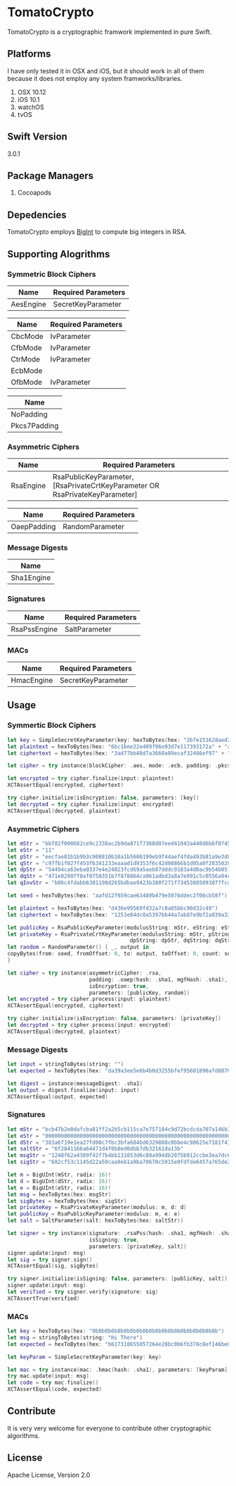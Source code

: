 # TomatoCrypto
TomatoCrypto is a cryptographic framwork implemented in pure Swift.

## Platforms
I have only tested it in OSX and iOS, but it should work in all of them because it does not employ any system framworks/libraries.

1. OSX 10.12
2. iOS 10.1
3. watchOS
4. tvOS

## Swift Version
3.0.1

## Package Managers
1. Cocoapods

## Depedencies
TomatoCrypto employs [BigInt](https://github.com/lorentey/BigInt) to compute big integers in RSA.

## Supporting Alogrithms

### Symmetric Block Ciphers
| Name | Required Parameters |
| --------|---------------------|
| AesEngine | SecretKeyParameter |


| Name | Required Parameters |
| --------|---------------------|
| CbcMode | IvParameter |
| CfbMode | IvParameter |
| CtrMode | IvParameter |
| EcbMode |  |
| OfbMode | IvParameter |

| Name |
| --------|
| NoPadding |
| Pkcs7Padding |

### Asymmetric Ciphers
| Name | Required Parameters |
| --------|---------------------|
| RsaEngine | RsaPublicKeyParameter, [RsaPrivateCrtKeyParameter OR RsaPrivateKeyParameter] |

| Name | Required Parameters |
| --------|---------------------|
| OaepPadding | RandomParameter |

### Message Digests
| Name |
| --------|
| Sha1Engine |

### Signatures
| Name | Required Parameters |
| --------|---------------------|
| RsaPssEngine | SaltParameter |

### MACs
| Name | Required Parameters |
| --------|---------------------|
| HmacEngine | SecretKeyParameter |

## Usage
### Symmertic Block Ciphers
```swift
let key = SimpleSecretKeyParameter(key: hexToBytes(hex: "2b7e151628aed2a6abf7158809cf4f3c"))
let plaintext = hexToBytes(hex: "6bc1bee22e409f96e93d7e117393172a" + "ae2d8a571e03ac9c9eb76fac45af8e51")
let ciphertext = hexToBytes(hex: "3ad77bb40d7a3660a89ecaf32466ef97" + "f5d3d58503b9699de785895a96fdbaaf")

let cipher = try instance(blockCipher: .aes, mode: .ecb, padding: .pkcs7, isEncryption: true, parameters: [key])

let encrypted = try cipher.finalize(input: plaintext)
XCTAssertEqual(encrypted, ciphertext)

try cipher.initialize(isEncryption: false, parameters: [key])
let decrypted = try cipher.finalize(input: encrypted)
XCTAssertEqual(decrypted, plaintext)
```

### Asymmetric Ciphers
```swift
let mStr = "bbf82f090682ce9c2338ac2b9da871f7368d07eed41043a440d6b6f07454f51fb8dfbaaf035c02ab61ea48ceeb6fcd4876ed520d60e1ec4619719d8a5b8b807fafb8e0a3dfc737723ee6b4b7d93a2584ee6a649d060953748834b2454598394ee0aab12d7b61a51f527a9a41f6c1687fe2537298ca2a8f5946f8e5fd091dbdcb"
let eStr = "11"
let pStr = "eecfae81b1b9b3c908810b10a1b5600199eb9f44aef4fda493b81a9e3d84f632124ef0236e5d1e3b7e28fae7aa040a2d5b252176459d1f397541ba2a58fb6599"
let qStr = "c97fb1f027f453f6341233eaaad1d9353f6c42d08866b1d05a0f2035028b9d869840b41666b42e92ea0da3b43204b5cfce3352524d0416a5a441e700af461503"
let dpStr = "54494ca63eba0337e4e24023fcd69a5aeb07dddc0183a4d0ac9b54b051f2b13ed9490975eab77414ff59c1f7692e9a2e202b38fc910a474174adc93c1f67c981"
let dqStr = "471e0290ff0af0750351b7f878864ca961adbd3a8a7e991c5c0556a94c3146a7f9803f8f6f8ae342e931fd8ae47a220d1b99a495849807fe39f9245a9836da3d"
let qInvStr = "b06c4fdabb6301198d265bdbae9423b380f271f73453885093077fcd39e2119fc98632154f5883b167a967bf402b4e9e2e0f9656e698ea3666edfb25798039f7"

let seed = hexToBytes(hex: "aafd12f659cae63489b479e5076ddec2f06cb58f")

let plaintext = hexToBytes(hex: "d436e99569fd32a7c8a05bbc90d32c49")
let ciphertext = hexToBytes(hex: "1253e04dc0a5397bb44a7ab87e9bf2a039a33d1e996fc82a94ccd30074c95df763722017069e5268da5d1c0b4f872cf653c11df82314a67968dfeae28def04bb6d84b1c31d654a1970e5783bd6eb96a024c2ca2f4a90fe9f2ef5c9c140e5bb48da9536ad8700c84fc9130adea74e558d51a74ddf85d8b50de96838d6063e0955")

let publicKey = RsaPublicKeyParameter(modulusString: mStr, eString: eStr)
let privateKey = RsaPrivateCrtKeyParameter(modulusString: mStr, pString: pStr, qString: qStr,
                                       dpString: dpStr, dqString: dqStr, qInvString: qInvStr)
let random = RandomParameter() { _, output in
copyBytes(from: seed, fromOffset: 0, to: output, toOffset: 0, count: seed.count)
}

let cipher = try instance(asymmetricCipher: .rsa,
                          padding: .oaep(hash: .sha1, mgfHash: .sha1),
                          isEncryption: true,
                          parameters: [publicKey, random])
let encrypted = try cipher.process(input: plaintext)
XCTAssertEqual(encrypted, ciphertext)

try cipher.initialize(isEncryption: false, parameters: [privateKey])
let decrypted = try cipher.process(input: encrypted)
XCTAssertEqual(decrypted, plaintext)
```

### Message Digests
```swift
let input = stringToBytes(string: "")
let expected = hexToBytes(hex: "da39a3ee5e6b4b0d3255bfef95601890afd80709")

let digest = instance(messageDigest: .sha1)
let output = digest.finalize(input: input)
XCTAssertEqual(output, expected)
```

### Signatures
```swift
let mStr = "bcb47b2e0dafcba81ff2a2b5cb115ca7e757184c9d72bcdcda707a146b3b4e29989ddc660bd694865b932b71ca24a335cf4d339c719183e6222e4c9ea6875acd528a49ba21863fe08147c3a47e41990b51a03f77d22137f8d74c43a5a45f4e9e18a2d15db051dc89385db9cf8374b63a8cc88113710e6d8179075b7dc79ee76b"
let eStr = "0000000000000000000000000000000000000000000000000000000000000000000000000000000000000000000000000000000000000000000000000000000000000000000000000000000000000000000000000000000000000000000000000000000000000000000000000000000000000000000000000000000000010001"
let dStr = "383a6f19e1ea27fd08c7fbc3bfa684bd6329888c0bbe4c98625e7181f411cfd0853144a3039404dda41bce2e31d588ec57c0e148146f0fa65b39008ba5835f829ba35ae2f155d61b8a12581b99c927fd2f22252c5e73cba4a610db3973e019ee0f95130d4319ed413432f2e5e20d5215cdd27c2164206b3f80edee51938a25c1"
let saltStr = "6f2841166a64471d4f0b8ed0dbb7db32161da13b"
let msgStr = "1248f62a4389f42f7b4bb131053d6c88a994db2075b912ccbe3ea7dc611714f14e075c104858f2f6e6cfd6abdedf015a821d03608bf4eba3169a6725ec422cd9069498b5515a9608ae7cc30e3d2ecfc1db6825f3e996ce9a5092926bc1cf61aa42d7f240e6f7aa0edb38bf81aa929d66bb5d890018088458720d72d569247b0c"
let sigStr = "682cf53c1145d22a50caa9eb1a9ba70670c5915e0fdfde6457a765de2a8fe12de9794172a78d14e668d498acedad616504bb1764d094607070080592c3a69c343d982bd77865873d35e24822caf43443cc10249af6a1e26ef344f28b9ef6f14e09ad839748e5148bcceb0fd2aa63709cb48975cbf9c7b49abc66a1dc6cb5b31a"

let m = BigUInt(mStr, radix: 16)!
let d = BigUInt(dStr, radix: 16)!
let e = BigUInt(eStr, radix: 16)!
let msg = hexToBytes(hex: msgStr)
let sigBytes = hexToBytes(hex: sigStr)
let privateKey = RsaPrivateKeyParameter(modulus: m, d: d)
let publicKey = RsaPublicKeyParameter(modulus: m, e: e)
let salt = SaltParameter(salt: hexToBytes(hex: saltStr))

let signer = try instance(signature: .rsaPss(hash: .sha1, mgfHash: .sha1),
                          isSigning: true,
                          parameters: [privateKey, salt])
signer.update(input: msg)
let sig = try signer.sign()
XCTAssertEqual(sig, sigBytes)

try signer.initialize(isSigning: false, parameters: [publicKey, salt])
signer.update(input: msg)
let verified = try signer.verify(signature: sig)
XCTAssertTrue(verified)
```

### MACs
```swift
let key = hexToBytes(hex: "0b0b0b0b0b0b0b0b0b0b0b0b0b0b0b0b0b0b0b0b")
let msg = stringToBytes(string: "Hi There")
let expected = hexToBytes(hex: "b617318655057264e28bc0b6fb378c8ef146be00")

let keyParam = SimpleSecretKeyParameter(key: key)

let mac = try instance(mac: .hmac(hash: .sha1), parameters: [keyParam])
try mac.update(input: msg)
let code = try mac.finalize()
XCTAssertEqual(code, expected)
```

## Contribute
It is very very welcome for everyone to contribute other cryptographic algorithms.

## License
Apache License, Version 2.0